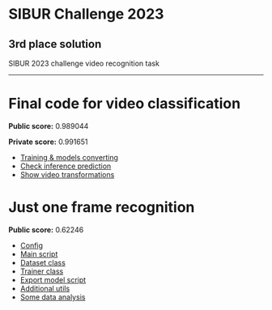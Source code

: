 # SIBUR Challenge 2023
## 3rd place solution
SIBUR 2023 challenge video recognition task
___

# Final code for video classification 
**Public score:** 0.989044

**Private score:** 0.991651

- [Training & models converting](./video_recognition/torch_video.ipynb)
- [Check inference prediction](./video_recognition/predict.ipynb)
- [Show video transformations](./video_recognition/video_processing.ipynb)

# Just one frame recognition
**Public score:** 0.62246

- [Config](video_frames_recognition/config.py)
- [Main script](video_frames_recognition/exp_train.py)
- [Dataset class](video_frames_recognition/dataset.py)
- [Trainer class](video_frames_recognition/training.py)
- [Export model script](video_frames_recognition/export_model.py)
- [Additional utils](video_frames_recognition/utils.py)
- [Some data analysis](video_frames_recognition/eda.ipynb)
